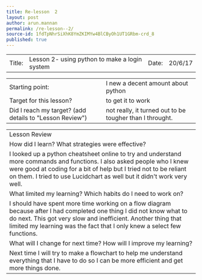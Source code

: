 ```yaml
---
title: Re-lesson  2
layout: post
author: arun.mannan
permalink: /re-lesson--2/
source-id: 1fdTpNhrSiXhK8YmZKIMYw4BlCByOh1UT1GRbm-crd_8
published: true
---
```

<table>
  <tr>
    <td>Title:  </td>
    <td>Lesson 2- using python to make a login system</td>
    <td> Date:  </td>
    <td>20/6/17</td>
  </tr>
</table>


<table>
  <tr>
    <td>Starting point:</td>
    <td>I new a decent amount about python</td>
  </tr>
  <tr>
    <td>Target for this lesson?</td>
    <td>to get it to work</td>
  </tr>
  <tr>
    <td>Did I reach my target? 
(add details to "Lesson Review")</td>
    <td>not really, it turned out to be tougher than I throught.</td>
  </tr>
</table>


<table>
  <tr>
    <td>Lesson Review</td>
  </tr>
  <tr>
    <td>How did I learn? What strategies were effective? </td>
  </tr>
  <tr>
    <td>I looked up a python cheatsheet online to try and understand more commands and functions. I also asked people who I knew were good at coding for a bit of help but I tried not to be reliant on them. I tried to use Lucidchart as well but it didn't work very well.</td>
  </tr>
  <tr>
    <td>What limited my learning? Which habits do I need to work on? </td>
  </tr>
  <tr>
    <td>I should have spent more time working on a flow diagram because after I had completed one thing I did not know what to do next. This got very slow and inefficient. Another thing that limited my learning was the fact that I only knew a select few functions.</td>
  </tr>
  <tr>
    <td>What will I change for next time? How will I improve my learning?</td>
  </tr>
  <tr>
    <td>Next time I will try to make a flowchart to help me understand everything that I have to do so I can be more efficient and get more things done.</td>
  </tr>
</table>


